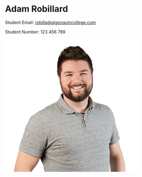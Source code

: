 # Adam Robillard
Student Email: robilla@algonquincollege.com

Student Number: 123 456 789

![Adam's headshot](./images/adam-spruce-headshot.jpg)
